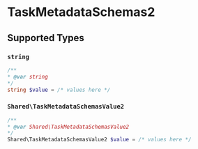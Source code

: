 # TaskMetadataSchemas2


## Supported Types

### `string`

```php
/**
* @var string
*/
string $value = /* values here */
```

### `Shared\TaskMetadataSchemasValue2`

```php
/**
* @var Shared\TaskMetadataSchemasValue2
*/
Shared\TaskMetadataSchemasValue2 $value = /* values here */
```

